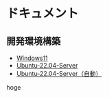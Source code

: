 # ドキュメント

## 開発環境構築

- [Windows11](https://github.com/hxs-mini2/Laravel_Forum-B/blob/develop/docs/dev/Windows11.md)
- [Ubuntu-22.04-Server](https://github.com/hxs-mini2/Laravel_Forum-B/blob/develop/docs/dev/Ubuntu-2204-Server.md)
- [Ubuntu-22.04-Server（自動）](https://github.com/hxs-mini2/Laravel_Forum-B/blob/develop/docs/dev/auto_Ubuntu-2204-Server.md)

hoge
